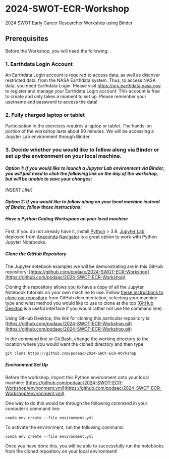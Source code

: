 # 2024-SWOT-ECR-Workshop
2024 SWOT Early Career Researcher Workshop using Binder

## Prerequisites

Before the Workshop, you will need the following:

### **1. Earthdata Login Account**

An Earthdata Login account is required to access data, as well as discover restricted data, from the NASA Earthdata system. Thus, to access NASA data, you need Earthdata Login. Please visit https://urs.earthdata.nasa.gov to register and manage your Earthdata Login account. This account is free to create and only takes a moment to set up. Please remember your username and password to access the data!

### **2. Fully charged laptop or tablet**

Participation in the exercises requires a laptop or tablet. The hands-on portion of the workshop lasts about 90 minutes. We will be accessing a Jupyter Lab environment through Binder. 

### **3. Decide whether you would like to follow along via Binder or set up the environment on your local machine.**

#### *Option 1: If you would like to launch a Jupyter Lab environment via Binder, you will just need to click the following link on the day of the workshop, but will be unable to save your changes:*

*INSERT LINK*

#### *Option 2: If you would like to follow along on your local machine instead of Binder, follow these instructions:*

##### Have a Python Coding Workspace on your local machine

First, if you do not already have it, install [Python](https://www.python.org/downloads/) > 3.8. [Jupyter Lab](https://jupyter.org/install) deployed from [Anaconda Navigator](https://docs.anaconda.com/navigator/index.html) is a great option to work with Python Jupyter Notebooks. 

##### Clone the GitHub Repository

The Jupyter notebook examples we will be demonstrating are in this GitHub repository: [https://github.com/podaac/2024-SWOT-ECR-Workshop](https://github.com/podaac/2024-SWOT-ECR-Workshop)

Cloning this repository allows you to have a copy of all the Jupyter Notebook tutorials on your own machine to use. Follow [these instructions to clone our repository](https://docs.github.com/en/repositories/creating-and-managing-repositories/cloning-a-repository) from GitHub documentation, selecting your machine type and what method you would like to use to clone at the top ([GitHub Desktop](https://desktop.github.com/) is a useful interface if you would rather not use the command line).

Using GitHub Desktop, the link for cloning this particular repository is: [https://github.com/podaac/2024-SWOT-ECR-Workshop.git](https://github.com/podaac/2024-SWOT-ECR-Workshop.git)

In the command line or Git Bash, change the working directory to the location where you would want the cloned directory and then type:

`git clone https://github.com/podaac/2024-SWOT-ECR-Workshop`

##### Environment Set Up

Before the workshop, import this Python environment onto your local machine: [https://github.com/podaac/2024-SWOT-ECR-Workshop/environment.yml](https://github.com/podaac/2024-SWOT-ECR-Workshop/environment.yml)

One way to do this would be through the following command in your computer’s command line: 

`conda env create --file environment.yml`

To activate the environment, run the following command:

`conda env create --file environment.yml`

Once you have done this, you will be able to successfully run the notebooks from the cloned repository on your local environment!
